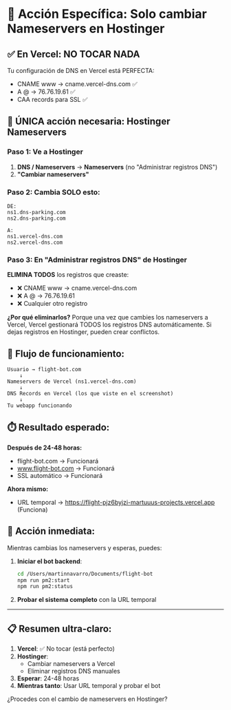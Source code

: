 # 🎯 Acción Específica: Solo cambiar Nameservers en Hostinger

## ✅ En Vercel: NO TOCAR NADA
Tu configuración de DNS en Vercel está PERFECTA:
- CNAME www → cname.vercel-dns.com ✅
- A @ → 76.76.19.61 ✅
- CAA records para SSL ✅

## 🔧 ÚNICA acción necesaria: Hostinger Nameservers

### Paso 1: Ve a Hostinger
1. **DNS / Nameservers** → **Nameservers** (no "Administrar registros DNS")
2. **"Cambiar nameservers"**

### Paso 2: Cambia SOLO esto:
```
DE:
ns1.dns-parking.com
ns2.dns-parking.com

A:
ns1.vercel-dns.com
ns2.vercel-dns.com
```

### Paso 3: En "Administrar registros DNS" de Hostinger
**ELIMINA TODOS** los registros que creaste:
- ❌ CNAME www → cname.vercel-dns.com
- ❌ A @ → 76.76.19.61  
- ❌ Cualquier otro registro

**¿Por qué eliminarlos?**
Porque una vez que cambies los nameservers a Vercel, Vercel gestionará TODOS los registros DNS automáticamente. Si dejas registros en Hostinger, pueden crear conflictos.

## 🎯 Flujo de funcionamiento:

```
Usuario → flight-bot.com 
    ↓
Nameservers de Vercel (ns1.vercel-dns.com)
    ↓  
DNS Records en Vercel (los que viste en el screenshot)
    ↓
Tu webapp funcionando
```

## ⏱️ Resultado esperado:

**Después de 24-48 horas:**
- flight-bot.com → Funcionará
- www.flight-bot.com → Funcionará  
- SSL automático → Funcionará

**Ahora mismo:**
- URL temporal → https://flight-pjz6byjzi-martuuus-projects.vercel.app (Funciona)

## 🚀 Acción inmediata:

Mientras cambias los nameservers y esperas, puedes:

1. **Iniciar el bot backend**:
   ```bash
   cd /Users/martinnavarro/Documents/flight-bot
   npm run pm2:start
   npm run pm2:status
   ```

2. **Probar el sistema completo** con la URL temporal

---

## 📋 Resumen ultra-claro:

1. **Vercel**: ✅ No tocar (está perfecto)
2. **Hostinger**: 
   - Cambiar nameservers a Vercel
   - Eliminar registros DNS manuales
3. **Esperar**: 24-48 horas
4. **Mientras tanto**: Usar URL temporal y probar el bot

¿Procedes con el cambio de nameservers en Hostinger?
